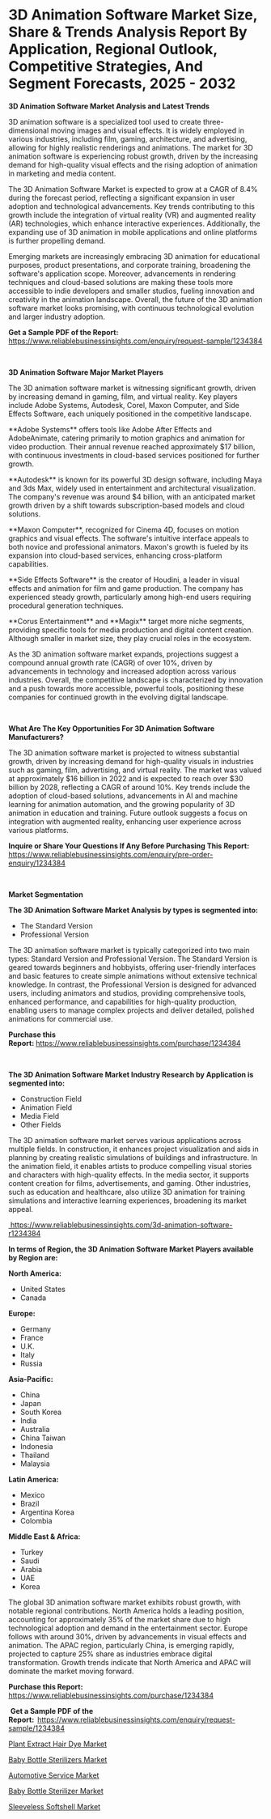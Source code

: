 <p><h1>3D Animation Software Market Size, Share & Trends Analysis Report By Application, Regional Outlook, Competitive Strategies, And Segment Forecasts, 2025 - 2032</h1></p><p><strong>3D Animation Software Market Analysis and Latest Trends</strong></p>
<p><p>3D animation software is a specialized tool used to create three-dimensional moving images and visual effects. It is widely employed in various industries, including film, gaming, architecture, and advertising, allowing for highly realistic renderings and animations. The market for 3D animation software is experiencing robust growth, driven by the increasing demand for high-quality visual effects and the rising adoption of animation in marketing and media content.</p><p>The 3D Animation Software Market is expected to grow at a CAGR of 8.4% during the forecast period, reflecting a significant expansion in user adoption and technological advancements. Key trends contributing to this growth include the integration of virtual reality (VR) and augmented reality (AR) technologies, which enhance interactive experiences. Additionally, the expanding use of 3D animation in mobile applications and online platforms is further propelling demand.</p><p>Emerging markets are increasingly embracing 3D animation for educational purposes, product presentations, and corporate training, broadening the software's application scope. Moreover, advancements in rendering techniques and cloud-based solutions are making these tools more accessible to indie developers and smaller studios, fueling innovation and creativity in the animation landscape. Overall, the future of the 3D animation software market looks promising, with continuous technological evolution and larger industry adoption.</p></p>
<p><strong>Get a Sample PDF of the Report:&nbsp;</strong> <a href="https://www.reliablebusinessinsights.com/enquiry/request-sample/1234384?utm_campaign=2794&utm_medium=2&utm_source=Github&utm_content=ia&utm_term=07032025&utm_id=3d-animation-software">https://www.reliablebusinessinsights.com/enquiry/request-sample/1234384</a></p>
<p>&nbsp;</p>
<p><strong>3D Animation Software Major Market Players</strong></p>
<p><p>The 3D animation software market is witnessing significant growth, driven by increasing demand in gaming, film, and virtual reality. Key players include Adobe Systems, Autodesk, Corel, Maxon Computer, and Side Effects Software, each uniquely positioned in the competitive landscape.</p><p>**Adobe Systems** offers tools like Adobe After Effects and AdobeAnimate, catering primarily to motion graphics and animation for video production. Their annual revenue reached approximately $17 billion, with continuous investments in cloud-based services positioned for further growth.</p><p>**Autodesk** is known for its powerful 3D design software, including Maya and 3ds Max, widely used in entertainment and architectural visualization. The company's revenue was around $4 billion, with an anticipated market growth driven by a shift towards subscription-based models and cloud solutions.</p><p>**Maxon Computer**, recognized for Cinema 4D, focuses on motion graphics and visual effects. The software's intuitive interface appeals to both novice and professional animators. Maxon's growth is fueled by its expansion into cloud-based services, enhancing cross-platform capabilities.</p><p>**Side Effects Software** is the creator of Houdini, a leader in visual effects and animation for film and game production. The company has experienced steady growth, particularly among high-end users requiring procedural generation techniques.</p><p>**Corus Entertainment** and **Magix** target more niche segments, providing specific tools for media production and digital content creation. Although smaller in market size, they play crucial roles in the ecosystem.</p><p>As the 3D animation software market expands, projections suggest a compound annual growth rate (CAGR) of over 10%, driven by advancements in technology and increased adoption across various industries. Overall, the competitive landscape is characterized by innovation and a push towards more accessible, powerful tools, positioning these companies for continued growth in the evolving digital landscape.</p></p>
<p>&nbsp;</p>
<p><strong>What Are The Key Opportunities For 3D Animation Software Manufacturers?</strong></p>
<p><p>The 3D animation software market is projected to witness substantial growth, driven by increasing demand for high-quality visuals in industries such as gaming, film, advertising, and virtual reality. The market was valued at approximately $16 billion in 2022 and is expected to reach over $30 billion by 2028, reflecting a CAGR of around 10%. Key trends include the adoption of cloud-based solutions, advancements in AI and machine learning for animation automation, and the growing popularity of 3D animation in education and training. Future outlook suggests a focus on integration with augmented reality, enhancing user experience across various platforms.</p></p>
<p><strong>Inquire or Share Your Questions If Any Before Purchasing This Report:</strong> <a href="https://www.reliablebusinessinsights.com/enquiry/pre-order-enquiry/1234384?utm_campaign=2794&utm_medium=2&utm_source=Github&utm_content=ia&utm_term=07032025&utm_id=3d-animation-software">https://www.reliablebusinessinsights.com/enquiry/pre-order-enquiry/1234384</a></p>
<p>&nbsp;</p>
<p><strong>Market Segmentation</strong></p>
<p><strong>The 3D Animation Software Market Analysis by types is segmented into:</strong></p>
<p><ul><li>The Standard Version</li><li>Professional Version</li></ul></p>
<p><p>The 3D animation software market is typically categorized into two main types: Standard Version and Professional Version. The Standard Version is geared towards beginners and hobbyists, offering user-friendly interfaces and basic features to create simple animations without extensive technical knowledge. In contrast, the Professional Version is designed for advanced users, including animators and studios, providing comprehensive tools, enhanced performance, and capabilities for high-quality production, enabling users to manage complex projects and deliver detailed, polished animations for commercial use.</p></p>
<p><strong>Purchase this Report:&nbsp;</strong><a href="https://www.reliablebusinessinsights.com/purchase/1234384?utm_campaign=2794&utm_medium=2&utm_source=Github&utm_content=ia&utm_term=07032025&utm_id=3d-animation-software">https://www.reliablebusinessinsights.com/purchase/1234384</a></p>
<p>&nbsp;</p>
<p><strong>The 3D Animation Software Market Industry Research by Application is segmented into:</strong></p>
<p><ul><li>Construction Field</li><li>Animation Field</li><li>Media Field</li><li>Other Fields</li></ul></p>
<p><p>The 3D animation software market serves various applications across multiple fields. In construction, it enhances project visualization and aids in planning by creating realistic simulations of buildings and infrastructure. In the animation field, it enables artists to produce compelling visual stories and characters with high-quality effects. In the media sector, it supports content creation for films, advertisements, and gaming. Other industries, such as education and healthcare, also utilize 3D animation for training simulations and interactive learning experiences, broadening its market appeal.</p></p>
<p><a href="https://www.reliablebusinessinsights.com/3d-animation-software-r1234384?utm_campaign=2794&utm_medium=2&utm_source=Github&utm_content=ia&utm_term=07032025&utm_id=3d-animation-software">&nbsp;https://www.reliablebusinessinsights.com/3d-animation-software-r1234384</a></p>
<p><strong>In terms of Region, the 3D Animation Software Market Players available by Region are:</strong></p>
<p>
    <p> <strong> North America: </strong>
        <ul>
            <li>United States</li>
            <li>Canada</li>
        </ul>
        </p> 
    <p> <strong> Europe: </strong>
        <ul>
            <li>Germany</li>
            <li>France</li>
            <li>U.K.</li>
            <li>Italy</li>
            <li>Russia</li>
        </ul>
        </p> 
    <p> <strong> Asia-Pacific: </strong>
        <ul>
            <li>China</li>
            <li>Japan</li>
            <li>South Korea</li>
            <li>India</li>
            <li>Australia</li>
            <li>China Taiwan</li>
            <li>Indonesia</li>
            <li>Thailand</li>
            <li>Malaysia</li>
        </ul>
        </p> 
    <p> <strong> Latin America: </strong>
        <ul>
            <li>Mexico</li>
            <li>Brazil</li>
            <li>Argentina Korea</li>
            <li>Colombia</li>
        </ul>
        </p> 
    <p> <strong> Middle East & Africa: </strong>
        <ul>
            <li>Turkey</li>
            <li>Saudi</li>
            <li>Arabia</li>
            <li>UAE</li>
            <li>Korea</li>
        </ul>
    </p>
    </p>
<p><p>The global 3D animation software market exhibits robust growth, with notable regional contributions. North America holds a leading position, accounting for approximately 35% of the market share due to high technological adoption and demand in the entertainment sector. Europe follows with around 30%, driven by advancements in visual effects and animation. The APAC region, particularly China, is emerging rapidly, projected to capture 25% share as industries embrace digital transformation. Growth trends indicate that North America and APAC will dominate the market moving forward.</p></p>
<p><strong>Purchase this Report: </strong><a href="https://www.reliablebusinessinsights.com/purchase/1234384?utm_campaign=2794&utm_medium=2&utm_source=Github&utm_content=ia&utm_term=07032025&utm_id=3d-animation-software">https://www.reliablebusinessinsights.com/purchase/1234384</a></p>
<p>&nbsp;<strong>Get a Sample PDF of the Report:&nbsp;&nbsp;</strong><a href="https://www.reliablebusinessinsights.com/enquiry/request-sample/1234384?utm_campaign=2794&utm_medium=2&utm_source=Github&utm_content=ia&utm_term=07032025&utm_id=3d-animation-software">https://www.reliablebusinessinsights.com/enquiry/request-sample/1234384</a></p>
<p><strong></strong></p>
<p><p><a href="https://www.linkedin.com/pulse/market-forecasting-change-global-plant-extract-hair-dye-dynamics-fzkrf?utm_campaign=2794&utm_medium=2&utm_source=Github&utm_content=ia&utm_term=07032025&utm_id=3d-animation-software">Plant Extract Hair Dye Market</a></p><p><a href="https://www.linkedin.com/pulse/baby-bottle-sterilizers-market-report-demographics-target-forecast-ucobf?utm_campaign=2794&utm_medium=2&utm_source=Github&utm_content=ia&utm_term=07032025&utm_id=3d-animation-software">Baby Bottle Sterilizers Market</a></p><p><a href="https://github.com/tszkintruca/Market-Research-Report-List-1/blob/main/automotive-service-market.md?utm_campaign=2794&utm_medium=2&utm_source=Github&utm_content=ia&utm_term=07032025&utm_id=3d-animation-software">Automotive Service Market</a></p><p><a href="https://www.linkedin.com/pulse/baby-bottle-sterilizer-market-state-revenue-forecast-growth-jvzof?utm_campaign=2794&utm_medium=2&utm_source=Github&utm_content=ia&utm_term=07032025&utm_id=3d-animation-software">Baby Bottle Sterilizer Market</a></p><p><a href="https://www.linkedin.com/pulse/insights-sleeveless-softshell-industry-market-financial-status-uokef?utm_campaign=2794&utm_medium=2&utm_source=Github&utm_content=ia&utm_term=07032025&utm_id=3d-animation-software">Sleeveless Softshell Market</a></p></p>